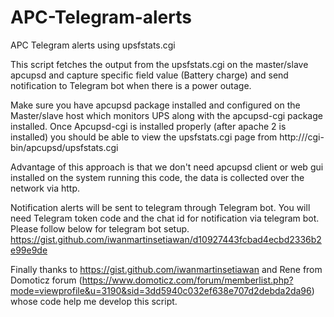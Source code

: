 # APC-Telegram-alerts
APC Telegram alerts using upsfstats.cgi

  This script fetches the output from the upsfstats.cgi on the master/slave apcupsd and capture specific field value (Battery charge) and send notification to Telegram bot when there is a power outage.

  Make sure you have apcupsd package installed and configured on the Master/slave host which monitors UPS along with the apcupsd-cgi package installed. Once Apcupsd-cgi is installed properly (after apache 2 is installed) you should be able to view the upsfstats.cgi page from http://<IP address of the UPS host>/cgi-bin/apcupsd/upsfstats.cgi

  Advantage of this approach is that we don't need apcupsd client or web gui installed on the system running this code, the data is collected over the network via http.
  
  Notification alerts will be sent to telegram through Telegram bot. You will need Telegram token code and the chat id for notification via telegram bot. Please follow below for telegram bot setup.
https://gist.github.com/iwanmartinsetiawan/d10927443fcbad4ecbd2336b2e99e9de
  
  Finally thanks to https://gist.github.com/iwanmartinsetiawan and Rene from Domoticz forum (https://www.domoticz.com/forum/memberlist.php?mode=viewprofile&u=3190&sid=3dd5940c032ef638e707d2debda2da96) whose code help me develop this script.
